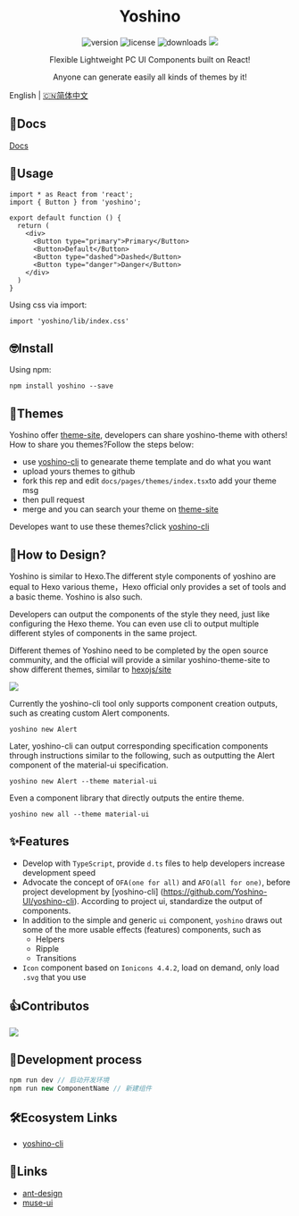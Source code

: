 <h1 align='center'>Yoshino</h1>
<p align='center'>
  <img src='https://img.shields.io/npm/v/yoshino.svg?style=flat-square' alt="version">
  <img src='https://img.shields.io/npm/l/express.svg' alt="license">
  <img src='https://img.shields.io/npm/dt/yoshino.svg?style=flat-square' alt="downloads">
  <a href='https://yoshino-ui.github.io'><img src='https://img.shields.io/badge/website%20-Yoshino-51b26d.svg'/></a>
</p>
<p align='center'>Flexible Lightweight PC UI Components built on React!</p>
<p align='center'>Anyone can generate easily all kinds of themes by it!</p>

English | [🇨🇳简体中文](./README-cn.md)
## 📄Docs
[Docs](https://yoshino-ui.github.io/#/)

## 📔Usage
```
import * as React from 'react';
import { Button } from 'yoshino';

export default function () {
  return (
    <div>
      <Button type="primary">Primary</Button>
      <Button>Default</Button>
      <Button type="dashed">Dashed</Button>
      <Button type="danger">Danger</Button>
    </div>
  )
}
```
Using css via import:
```
import 'yoshino/lib/index.css'
```
## 🤓Install
Using npm:
```
npm install yoshino --save
```

## 👗Themes
Yoshino offer [theme-site](https://yoshino-ui.github.io/#/docs/theme), developers can share yoshino-theme with others!
How to share you themes?Follow the steps below:
- use [yoshino-cli](https://github.com/Yoshino-UI/yoshino-cli) to genearate theme template and do what you want
- upload yours themes to github
- fork this rep and edit `docs/pages/themes/index.tsx`to add your theme msg
- then pull request
- merge and you can search your theme on [theme-site](https://yoshino-ui.github.io/#/docs/theme)

Developes want to use these themes?click [yoshino-cli](https://github.com/Yoshino-UI/yoshino-cli)

## 🤔How to Design?
Yoshino is similar to Hexo.The different style components of yoshino are equal to Hexo various theme，Hexo official only provides a set of tools and a basic theme. Yoshino is also such.

Developers can output the components of the style they need, just like configuring the Hexo theme. You can even use cli to output multiple different styles of components in the same project.

Different themes of Yoshino need to be completed by the open source community, and the official will provide a similar yoshino-theme-site to show different themes, similar to [hexojs/site](https://github.com/hexojs/site)

![](https://pic1.zhimg.com/80/v2-3c24dc918db63fbd19f6531374014146_hd.jpg)

Currently the yoshino-cli tool only supports component creation outputs, such as creating custom Alert components.
```
yoshino new Alert
```
Later, yoshino-cli can output corresponding specification components through instructions similar to the following, such as outputting the Alert component of the material-ui specification.
```
yoshino new Alert --theme material-ui
```
Even a component library that directly outputs the entire theme.
```
yoshino new all --theme material-ui
```

## ✨Features
- Develop with `TypeScript`, provide `d.ts` files to help developers increase development speed
- Advocate the concept of `OFA(one for all)` and `AFO(all for one)`, before project development by [yoshino-cli] (https://github.com/Yoshino-UI/yoshino-cli). According to project ui, standardize the output of components.
- In addition to the simple and generic `ui` component, `yoshino` draws out some of the more usable effects (features) components, such as
  - Helpers
  - Ripple
  - Transitions
- `Icon` component based on `Ionicons 4.4.2`, load on demand, only load `.svg` that you use

## 👍Contributos
![](https://opencollective.com/yoshino/contributors.svg)

## 💪Development process
```js
npm run dev // 启动开发环境
npm run new ComponentName // 新建组件
```

## 🛠Ecosystem Links
- [yoshino-cli](https://github.com/Yoshino-UI/yoshino-cli)

## 💎Links
- [ant-design](https://github.com/ant-design/ant-design)
- [muse-ui](https://github.com/museui/muse-ui)

